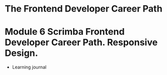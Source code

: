 # The Frontend Developer Career Path

# Module 6 Scrimba Frontend Developer Career Path. Responsive Design.

- Learning journal
